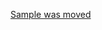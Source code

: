 [Sample was moved](https://github.com/osisoft/OCS-Samples/tree/master/basic_samples/SDS/JavaScript/Angular)